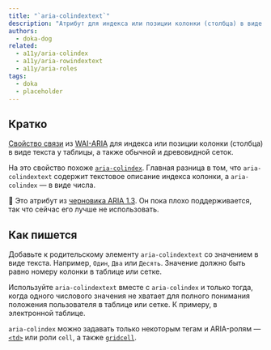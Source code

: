 ```yaml
---
title: "`aria-colindextext`"
description: "Атрибут для индекса или позиции колонки (столбца) в виде текста из таблицы или сетки."
authors:
  - doka-dog
related:
  - a11y/aria-colindex
  - a11y/aria-rowindextext
  - a11y/aria-roles
tags:
  - doka
  - placeholder
---
```


## Кратко

[Свойство связи](/a11y/aria-attrs/#atributy-svyazi) из [WAI-ARIA](/a11y/aria-intro/#specifikaciya) для индекса или позиции колонки (столбца) в виде текста у таблицы, а также обычной и древовидной сеток.

На это свойство похоже [`aria-colindex`](/a11y/aria-colindex/). Главная разница в том, что `aria-colindextext` содержит текстовое описание индекса колонки, а `aria-colindex` — в виде числа.

<aside>

👶 Это атрибут из [черновика ARIA 1.3](https://w3c.github.io/aria/). Он пока плохо поддерживается, так что сейчас его лучше не использовать.

</aside>

## Как пишется

Добавьте к родительскому элементу `aria-colindextext` со значением в виде текста. Например, `Один`, `Два` или `Десять`. Значение должно быть равно номеру колонки в таблице или сетке.

Используйте `aria-colindextext` вместе с `aria-colindex` и только тогда, когда одного числового значения не хватает для полного понимания положения пользователя в таблице или сетке. К примеру, в электронной таблице.

`aria-colindex` можно задавать только некоторым тегам и ARIA-ролям — [`<td>`](/html/tables/#td) или роли `cell`, а также [`gridcell`](/a11y/role-gridcell/).
